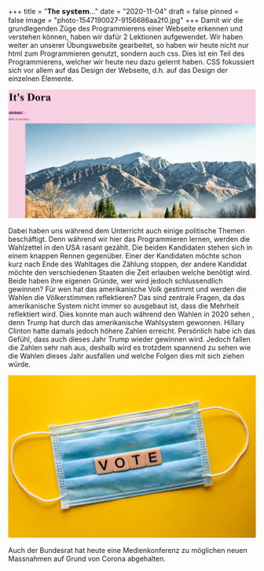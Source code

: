 +++
title = "𝐓𝐡𝐞 𝘀𝘆𝘀𝘁𝗲𝗺..."
date = "2020-11-04"
draft = false
pinned = false
image = "photo-1547190027-9156686aa2f0.jpg"
+++
Damit wir die grundlegenden Züge des Programmierens einer Webseite erkennen und verstehen können, haben wir dafür 2 Lektionen aufgewendet. Wir haben weiter an unserer Übungswebsite gearbeitet, so haben wir heute nicht nur html zum Programmieren genutzt, sondern auch css. Dies ist ein Teil des Programmierens, welcher wir heute neu dazu gelernt haben. CSS fokussiert sich vor allem auf das Design der Webseite, d.h. auf das Design der einzelnen Elemente.

![](unbenannt.jpg)

Dabei haben uns während dem Unterricht auch einige politische Themen beschäftigt. Denn während wir hier das Programmieren lernen, werden die Wahlzettel in den USA rasant gezählt. Die beiden Kandidaten stehen sich in einem knappen Rennen gegenüber. Einer der Kandidaten möchte schon kurz nach Ende des Wahltages die Zählung stoppen, der andere Kandidat möchte den verschiedenen Staaten die Zeit erlauben welche benötigt wird. Beide haben ihre eigenen Gründe, wer wird jedoch schlussendlich gewinnen? Für wen hat das amerikanische Volk gestimmt und werden die Wahlen die Völkerstimmen reflektieren? Das sind zentrale Fragen, da das amerikanische System nicht immer so ausgebaut ist, dass die Mehrheit reflektiert wird. Dies konnte man auch während den Wahlen in 2020 sehen , denn Trump hat durch das amerikanische Wahlsystem gewonnen. Hillary Clinton hatte damals jedoch höhere Zahlen erreicht. Persönlich habe ich das Gefühl, dass auch dieses Jahr Trump wieder gewinnen wird. Jedoch fallen die Zahlen sehr nah aus, deshalb wird es trotzdem spannend zu sehen wie die Wahlen dieses Jahr ausfallen und welche Folgen dies mit sich ziehen würde.

![](photo-1602432596754-630e919e67a7.jpg)

Auch der Bundesrat hat heute eine Medienkonferenz zu möglichen neuen Massnahmen auf Grund von Corona abgehalten.